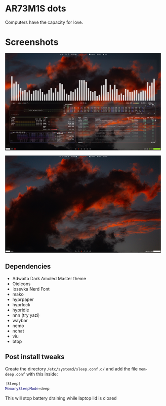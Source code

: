 # AR73M1S dots 

Computers have the capacity for love.

# Screenshots

![](Screenshot1.png) 

![](screenshot2.png)

## Dependencies 

+ Adwaita Dark Amoled Master theme
+ OieIcons
+ Iosevka Nerd Font 
+ mako
+ hyprpaper
+ hyprlock
+ hypridle
+ nnn (try yazi)
+ waybar
+ nemo
+ nchat
+ viu
+ btop

## Post install tweaks

Create the directory ```/etc/systemd/sleep.conf.d/``` and add the file ```mem-deep.conf``` with this inside: 

```bash
[Sleep]
MemorySleepMode=deep
```
This will stop battery draining while laptop lid is closed
